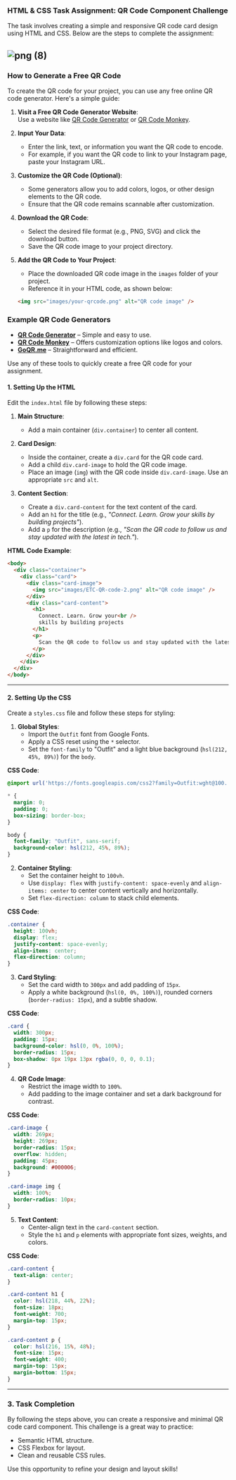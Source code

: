 ### HTML & CSS Task Assignment: QR Code Component Challenge  

The task involves creating a simple and responsive QR code card design using HTML and CSS. Below are the steps to complete the assignment: 

![png (8)](https://github.com/user-attachments/assets/b3012f61-9a46-4527-865d-0d980904d49a)
---
### How to Generate a Free QR Code  

To create the QR code for your project, you can use any free online QR code generator. Here's a simple guide:  

1. **Visit a Free QR Code Generator Website**:  
   Use a website like [QR Code Generator](https://www.qr-code-generator.com/) or [QR Code Monkey](https://www.qrcode-monkey.com/).  

2. **Input Your Data**:  
   - Enter the link, text, or information you want the QR code to encode.  
   - For example, if you want the QR code to link to your Instagram page, paste your Instagram URL.  

3. **Customize the QR Code (Optional)**:  
   - Some generators allow you to add colors, logos, or other design elements to the QR code.  
   - Ensure that the QR code remains scannable after customization.  

4. **Download the QR Code**:  
   - Select the desired file format (e.g., PNG, SVG) and click the download button.  
   - Save the QR code image to your project directory.  

5. **Add the QR Code to Your Project**:  
   - Place the downloaded QR code image in the `images` folder of your project.  
   - Reference it in your HTML code, as shown below:  
   ```html
   <img src="images/your-qrcode.png" alt="QR code image" />
   ```  

### Example QR Code Generators  
- **[QR Code Generator](https://www.qr-code-generator.com/)** – Simple and easy to use.  
- **[QR Code Monkey](https://www.qrcode-monkey.com/)** – Offers customization options like logos and colors.  
- **[GoQR.me](https://goqr.me/)** – Straightforward and efficient.  

Use any of these tools to quickly create a free QR code for your assignment.

#### **1. Setting Up the HTML**  
Edit the `index.html` file by following these steps:  

1. **Main Structure**:  
   - Add a main container (`div.container`) to center all content.  

2. **Card Design**:  
   - Inside the container, create a `div.card` for the QR code card.  
   - Add a child `div.card-image` to hold the QR code image.  
   - Place an image (`img`) with the QR code inside `div.card-image`. Use an appropriate `src` and `alt`.  

3. **Content Section**:  
   - Create a `div.card-content` for the text content of the card.  
   - Add an `h1` for the title (e.g., *"Connect. Learn. Grow your skills by building projects"*).  
   - Add a `p` for the description (e.g., *"Scan the QR code to follow us and stay updated with the latest in tech."*).  

**HTML Code Example**:
```html
<body>
  <div class="container">
    <div class="card">
      <div class="card-image">
        <img src="images/ETC-QR-code-2.png" alt="QR code image" />
      </div>
      <div class="card-content">
        <h1>
          Connect. Learn. Grow your<br />
          skills by building projects
        </h1>
        <p>
          Scan the QR code to follow us and stay updated with the latest in tech.
        </p>
      </div>
    </div>
  </div>
</body>
```

---

#### **2. Setting Up the CSS**  
Create a `styles.css` file and follow these steps for styling:  

1. **Global Styles**:  
   - Import the `Outfit` font from Google Fonts.  
   - Apply a CSS reset using the `*` selector.  
   - Set the `font-family` to "Outfit" and a light blue background (`hsl(212, 45%, 89%)`) for the `body`.  

**CSS Code**:
```css
@import url('https://fonts.googleapis.com/css2?family=Outfit:wght@100..900&display=swap');

* {
  margin: 0;
  padding: 0;
  box-sizing: border-box;
}

body {
  font-family: "Outfit", sans-serif;
  background-color: hsl(212, 45%, 89%);
}
```

2. **Container Styling**:  
   - Set the container height to `100vh`.  
   - Use `display: flex` with `justify-content: space-evenly` and `align-items: center` to center content vertically and horizontally.  
   - Set `flex-direction: column` to stack child elements.  

**CSS Code**:
```css
.container {
  height: 100vh;
  display: flex;
  justify-content: space-evenly;
  align-items: center;
  flex-direction: column;
}
```

3. **Card Styling**:  
   - Set the card width to `300px` and add padding of `15px`.  
   - Apply a white background (`hsl(0, 0%, 100%)`), rounded corners (`border-radius: 15px`), and a subtle shadow.  

**CSS Code**:
```css
.card {
  width: 300px;
  padding: 15px;
  background-color: hsl(0, 0%, 100%);
  border-radius: 15px;
  box-shadow: 0px 19px 13px rgba(0, 0, 0, 0.1);
}
```

4. **QR Code Image**:  
   - Restrict the image width to `100%`.  
   - Add padding to the image container and set a dark background for contrast.  

**CSS Code**:
```css
.card-image {
  width: 269px;
  height: 269px;
  border-radius: 15px;
  overflow: hidden;
  padding: 45px;
  background: #000006;
}

.card-image img {
  width: 100%;
  border-radius: 10px;
}
```

5. **Text Content**:  
   - Center-align text in the `card-content` section.  
   - Style the `h1` and `p` elements with appropriate font sizes, weights, and colors.  

**CSS Code**:
```css
.card-content {
  text-align: center;
}

.card-content h1 {
  color: hsl(218, 44%, 22%);
  font-size: 18px;
  font-weight: 700;
  margin-top: 15px;
}

.card-content p {
  color: hsl(216, 15%, 48%);
  font-size: 15px;
  font-weight: 400;
  margin-top: 15px;
  margin-bottom: 15px;
}
```

---

### **3. Task Completion**  
By following the steps above, you can create a responsive and minimal QR code card component. This challenge is a great way to practice:
- Semantic HTML structure.
- CSS Flexbox for layout.
- Clean and reusable CSS rules.  

Use this opportunity to refine your design and layout skills!
